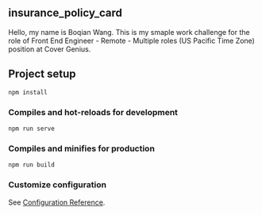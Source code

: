 ## insurance_policy_card
Hello, my name is Boqian Wang. This is my smaple work challenge for the role of Front End Engineer - Remote - Multiple roles (US Pacific Time Zone) position at Cover Genius.

## Project setup
```
npm install
```

### Compiles and hot-reloads for development
```
npm run serve
```

### Compiles and minifies for production
```
npm run build
```

### Customize configuration
See [Configuration Reference](https://cli.vuejs.org/config/).
